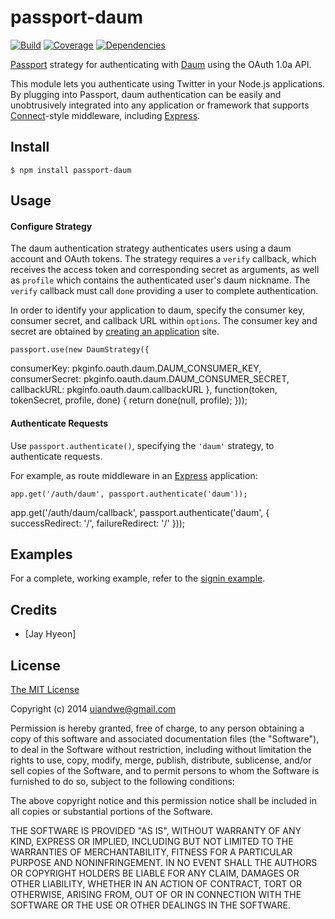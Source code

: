 # passport-daum

[![Build](https://travis-ci.org/jaredhanson/passport-twitter.png)](http://travis-ci.org/jaredhanson/passport-twitter)
[![Coverage](https://coveralls.io/repos/jaredhanson/passport-twitter/badge.png)](https://coveralls.io/r/jaredhanson/passport-twitter)
[![Dependencies](https://david-dm.org/jaredhanson/passport-twitter.png)](http://david-dm.org/jaredhanson/passport-twitter)


[Passport](http://passportjs.org/) strategy for authenticating with [Daum](http://daum.net/)
using the OAuth 1.0a API.

This module lets you authenticate using Twitter in your Node.js applications.
By plugging into Passport, daum authentication can be easily and
unobtrusively integrated into any application or framework that supports
[Connect](http://www.senchalabs.org/connect/)-style middleware, including
[Express](http://expressjs.com/).

## Install

    $ npm install passport-daum

## Usage

#### Configure Strategy

The daum authentication strategy authenticates users using a daum account
and OAuth tokens.  The strategy requires a `verify` callback, which receives the
access token and corresponding secret as arguments, as well as `profile` which
contains the authenticated user's daum nickname.   The `verify` callback must
call `done` providing a user to complete authentication.

In order to identify your application to daum, specify the consumer key,
consumer secret, and callback URL within `options`.  The consumer key and secret
are obtained by [creating an application](http://dna.daum.net) site.

    passport.use(new DaumStrategy({
   consumerKey: pkginfo.oauth.daum.DAUM_CONSUMER_KEY,
    consumerSecret: pkginfo.oauth.daum.DAUM_CONSUMER_SECRET,
    callbackURL: pkginfo.oauth.daum.callbackURL
  }, function(token, tokenSecret, profile, done) {
    return done(null, profile);
  }));


#### Authenticate Requests

Use `passport.authenticate()`, specifying the `'daum'` strategy, to
authenticate requests.

For example, as route middleware in an [Express](http://expressjs.com/)
application:

    app.get('/auth/daum', passport.authenticate('daum'));

   app.get('/auth/daum/callback', passport.authenticate('daum',  {
    successRedirect: '/',
    failureRedirect: '/'
  }));


## Examples

For a complete, working example, refer to the [signin example](https://github.com/uiandwe/passport-daum-example).


## Credits

  - [Jay Hyeon]

## License

[The MIT License](http://opensource.org/licenses/MIT)

Copyright (c) 2014 uiandwe@gmail.com

Permission is hereby granted, free of charge, to any person obtaining a copy of this software and associated documentation files (the "Software"), to deal in the Software without restriction, including without limitation the rights to use, copy, modify, merge, publish, distribute, sublicense, and/or sell copies of the Software, and to permit persons to whom the Software is furnished to do so, subject to the following conditions:

The above copyright notice and this permission notice shall be included in all copies or substantial portions of the Software.

THE SOFTWARE IS PROVIDED "AS IS", WITHOUT WARRANTY OF ANY KIND, EXPRESS OR IMPLIED, INCLUDING BUT NOT LIMITED TO THE WARRANTIES OF MERCHANTABILITY, FITNESS FOR A PARTICULAR PURPOSE AND NONINFRINGEMENT. IN NO EVENT SHALL THE AUTHORS OR COPYRIGHT HOLDERS BE LIABLE FOR ANY CLAIM, DAMAGES OR OTHER LIABILITY, WHETHER IN AN ACTION OF CONTRACT, TORT OR OTHERWISE, ARISING FROM, OUT OF OR IN CONNECTION WITH THE SOFTWARE OR THE USE OR OTHER DEALINGS IN THE SOFTWARE.
